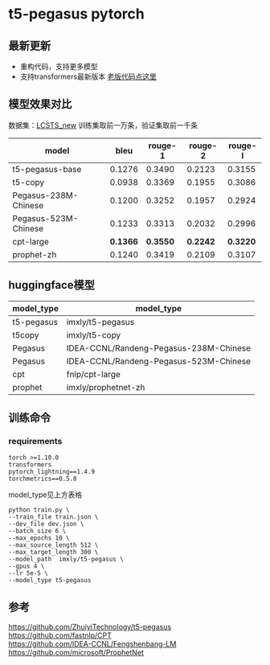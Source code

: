 # t5-pegasus pytorch
## 最新更新
- 重构代码，支持更多模型
- 支持transformers最新版本
[老版代码点这里](https://github.com/renmada/t5-pegasus-pytorch/tree/legacy)
## 模型效果对比
数据集：[LCSTS_new](https://www.luge.ai/#/luge/dataDetail?id=10)
训练集取前一万条，验证集取前一千条

| model                | bleu        | rouge-1       | rouge-2      | rouge-l      |
|----------------------|-------------|---------------|--------------|--------------|
| t5-pegasus-base      | 0.1276      | 0.3490        | 0.2123       | 0.3155       |
| t5-copy              | 0.0938      | 0.3369        | 0.1955       | 0.3086       |
| Pegasus-238M-Chinese | 0.1200      | 0.3252        | 0.1957       | 0.2924       |
| Pegasus-523M-Chinese | 0.1233      | 0.3313        | 0.2032       | 0.2996       |
| cpt-large            |  **0.1366** | **0.3550**    | **0.2242**   | **0.3220**   |
| prophet-zh           | 0.1240      | 0.3419        | 0.2109       | 0.3107       |

## huggingface模型

| model_type	 | model_type                             |
|-------------|----------------------------------------|
| t5-pegasus  | imxly/t5-pegasus                       |
| t5copy      | imxly/t5-copy                          |
| Pegasus     | IDEA-CCNL/Randeng-Pegasus-238M-Chinese |
| Pegasus     | IDEA-CCNL/Randeng-Pegasus-523M-Chinese |
| cpt         | fnlp/cpt-large                         |
| prophet     | imxly/prophetnet-zh                    |


## 训练命令
### requirements
```
torch >=1.10.0
transformers
pytorch_lightning==1.4.9
torchmetrics==0.5.0
```
model_type见上方表格
```shell
python train.py \
--train_file train.json \
--dev_file dev.json \
--batch_size 6 \
--max_epochs 10 \
--max_source_length 512 \
--max_target_length 300 \
--model_path  imxly/t5-pegasus \
--gpus 4 \
--lr 5e-5 \
--model_type t5-pegasus
```
## 参考
https://github.com/ZhuiyiTechnology/t5-pegasus  
https://github.com/fastnlp/CPT  
https://github.com/IDEA-CCNL/Fengshenbang-LM  
https://github.com/microsoft/ProphetNet


